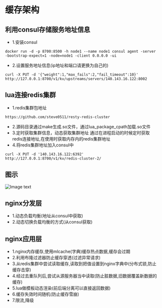 # 缓存架构
## 利用consul存储服务地址信息
* 1.安装consul

```docker run -d -p 8700:8500 -h node1 --name node1 consul agent -server -bootstrap-expect=1 -node=node1 -client 0.0.0.0 -ui```
* 2.设置服务地址信息(ip地址和端口请更换为自己的)

```curl -X PUT -d '{"weight":1,"max_fails":2,"fail_timeout":10}' http://127.0.0.1:8700/v1/kv/upstreams/servers/140.143.16.122:8002```
## lua连接redis集群
* 1.redis集群包地址 

```https://github.com/steve0511/resty-redis-cluster```
 
* 2.源码目录通过make生成.so文件，通过lua_package_cpath加载.so文件 
* 3.定时获取集群信息，动态获取集群地址 通过在进程启动的时候定时获取redis连接地址,在使用时获取内存内的redis集群地址
* 4.将redis集群地址加入consul中

```curl -X PUT -d '140.143.16.122:6392' http://127.0.0.1:8700/v1/kv/redis-cluster-2/```
## 图示
![Image text](https://raw.githubusercontent.com/xiaocongkaifa/img-folder/master/hcjgt.png)
## nginx分发层
* 1.动态负载均衡(地址从consul中获取)
* 2.动态切换负载均衡的方式(从consul获取)
## nginx应用层
* 1.nginx内存缓存,使用mlcache(字典)缓存热点数据,缓存会过期
* 2.利用布隆过滤器防止缓存穿透(过滤异常请求)
* 3.从redis集群中尝试读取缓存,读取到把值设置到nginx字典中(分布式锁,防止缓存击穿)
* 4.经过去重队列后,尝试从源服务器当中读取(防止脏数据,旧数据覆盖新数据的缓存)
* 5.lua做模板动态渲染(前后端分离可以直接返回数据)
* 6.缓存失效时间随机(防止缓存雪崩)
* 7.限流,降级
